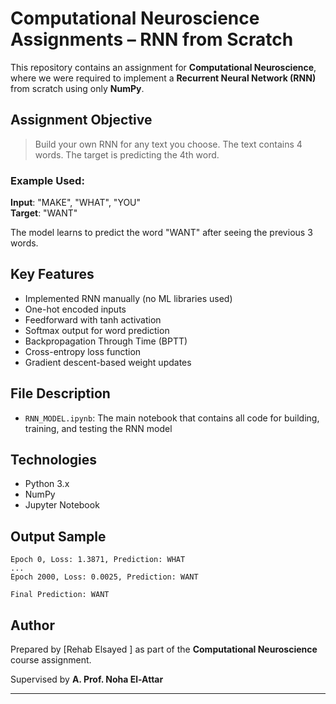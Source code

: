 # Computational Neuroscience Assignments – RNN from Scratch

This repository contains an assignment for **Computational Neuroscience**, where we were required to implement a **Recurrent Neural Network (RNN)** from scratch using only **NumPy**.

## Assignment Objective

> Build your own RNN for any text you choose. The text contains 4 words. The target is predicting the 4th word.

### Example Used:
**Input**: "MAKE", "WHAT", "YOU"  
**Target**: "WANT"

The model learns to predict the word "WANT" after seeing the previous 3 words.

## Key Features

- Implemented RNN manually (no ML libraries used)
- One-hot encoded inputs
- Feedforward with tanh activation
- Softmax output for word prediction
- Backpropagation Through Time (BPTT)
- Cross-entropy loss function
- Gradient descent-based weight updates

## File Description

- `RNN_MODEL.ipynb`: The main notebook that contains all code for building, training, and testing the RNN model

## Technologies

- Python 3.x
- NumPy
- Jupyter Notebook

## Output Sample

```
Epoch 0, Loss: 1.3871, Prediction: WHAT
...
Epoch 2000, Loss: 0.0025, Prediction: WANT

Final Prediction: WANT
```

## Author

Prepared by [Rehab Elsayed ] as part of the **Computational Neuroscience** course assignment.

Supervised by **A. Prof. Noha El-Attar**

---

